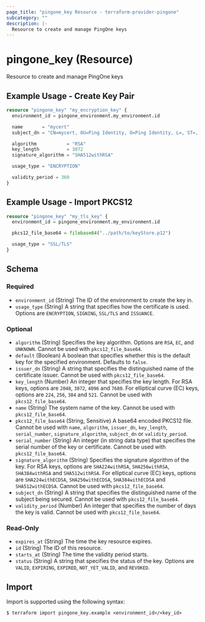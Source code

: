 ```yaml
---
page_title: "pingone_key Resource - terraform-provider-pingone"
subcategory: ""
description: |-
  Resource to create and manage PingOne keys
---
```


# pingone_key (Resource)

Resource to create and manage PingOne keys

## Example Usage - Create Key Pair

```terraform
resource "pingone_key" "my_encryption_key" {
  environment_id = pingone_environment.my_environment.id

  name       = "mycert"
  subject_dn = "CN=mycert, OU=Ping Identity, O=Ping Identity, L=, ST=, C=US"

  algorithm           = "RSA"
  key_length          = 3072
  signature_algorithm = "SHA512withRSA"

  usage_type = "ENCRYPTION"

  validity_period = 360
}
```

## Example Usage - Import PKCS12

```terraform
resource "pingone_key" "my_tls_key" {
  environment_id = pingone_environment.my_environment.id

  pkcs12_file_base64 = filebase64("../path/to/keyStore.p12")

  usage_type = "SSL/TLS"
}
```

<!-- schema generated by tfplugindocs -->
## Schema

### Required

- `environment_id` (String) The ID of the environment to create the key in.
- `usage_type` (String) A string that specifies how the certificate is used. Options are `ENCRYPTION`, `SIGNING`, `SSL/TLS` and `ISSUANCE`.

### Optional

- `algorithm` (String) Specifies the key algorithm. Options are `RSA`, `EC`, and `UNKNOWN`.  Cannot be used with `pkcs12_file_base64`.
- `default` (Boolean) A boolean that specifies whether this is the default key for the specified environment. Defaults to `false`.
- `issuer_dn` (String) A string that specifies the distinguished name of the certificate issuer.  Cannot be used with `pkcs12_file_base64`.
- `key_length` (Number) An integer that specifies the key length. For RSA keys, options are `2048`, `3072`, `4096` and `7680`. For elliptical curve (EC) keys, options are `224`, `256`, `384` and `521`.  Cannot be used with `pkcs12_file_base64`.
- `name` (String) The system name of the key.  Cannot be used with `pkcs12_file_base64`.
- `pkcs12_file_base64` (String, Sensitive) A base64 encoded PKCS12 file.  Cannot be used with `name`, `algorithm`, `issuer_dn`, `key_length`, `serial_number`, `signature_algorithm`, `subject_dn` or `validity_period`.
- `serial_number` (String) An integer (in string data type) that specifies the serial number of the key or certificate.  Cannot be used with `pkcs12_file_base64`.
- `signature_algorithm` (String) Specifies the signature algorithm of the key. For RSA keys, options are `SHA224withRSA`, `SHA256withRSA`, `SHA384withRSA` and `SHA512withRSA`. For elliptical curve (EC) keys, options are `SHA224withECDSA`, `SHA256withECDSA`, `SHA384withECDSA` and `SHA512withECDSA`.  Cannot be used with `pkcs12_file_base64`.
- `subject_dn` (String) A string that specifies the distinguished name of the subject being secured.  Cannot be used with `pkcs12_file_base64`.
- `validity_period` (Number) An integer that specifies the number of days the key is valid.  Cannot be used with `pkcs12_file_base64`.

### Read-Only

- `expires_at` (String) The time the key resource expires.
- `id` (String) The ID of this resource.
- `starts_at` (String) The time the validity period starts.
- `status` (String) A string that specifies the status of the key. Options are `VALID`, `EXPIRING`, `EXPIRED`, `NOT_YET_VALID`, and `REVOKED`.

## Import

Import is supported using the following syntax:

```shell
$ terraform import pingone_key.example <environment_id>/<key_id>
```
